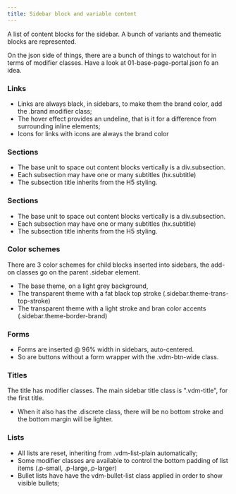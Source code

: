 ```yaml
---
title: Sidebar block and variable content
---
```


A list of content blocks for the sidebar. A bunch of variants and themeatic blocks are represented.

On the json side of things, there are a bunch of things to watchout for in terms of modifier classes.
Have a look at 01-base-page-portal.json fo an idea.

### Links

* Links are always black, in sidebars, to make them the brand color, add the .brand modifier class;
* The hover effect provides an undeline, that is it for a difference from surrounding inline elements;
* Icons for links with icons are always the brand color


### Sections

* The base unit to space out content blocks vertically is a div.subsection. 
* Each subsection may have one or many subtitles (hx.subtitle)
* The subsection title inherits from the H5 styling.

### Sections

* The base unit to space out content blocks vertically is a div.subsection. 
* Each subsection may have one or many subtitles (hx.subtitle)
* The subsection title inherits from the H5 styling.

### Color schemes 

There are 3 color schemes for child blocks inserted into sidebars, the add-on classes go on the parent .sidebar element.

* The base theme, on a light grey background, 
* The transparent theme with a fat black top stroke (.sidebar.theme-trans-top-stroke)
* The transparent theme with a light stroke and bran color accents (.sidebar.theme-border-brand)


### Forms

* Forms are inserted @ 96% width in sidebars, auto-centered.
* So are buttons without a form wrapper with the .vdm-btn-wide class.

### Titles

The title has modifier classes. The main sidebar title class is ".vdm-title", for the first title. 

* When it also has the .discrete class, there will be no bottom stroke and the bottom margin will be lighter.

### Lists


* All lists are reset, inheriting from .vdm-list-plain automatically;
* Some modifier classes are available to control the bottom padding of list items (.p-small, .p-large,.p-larger)
* Bullet lists have have the vdm-bullet-list class applied in order to show visible bullets;


